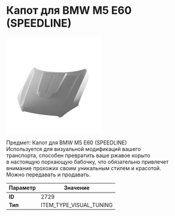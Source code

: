 # Капот для BMW M5 E60 (SPEEDLINE)

![Item Image](../img/2729.webp?raw=true)

Предмет: Капот для BMW M5 E60 (SPEEDLINE)<br>Используется для визуальной модификаций вашего<br>транспорта, способен превратить ваше ржавое корыто<br>в настоящую порхающую бабочку, что обязательно привлечет<br>внимание прохожих своим уникальным стилем и красотой.<br>Можно передавать и продавать.


| Параметр | Значение |
|----------|----------|
| **ID** | 2729 |
| **Тип** | ITEM_TYPE_VISUAL_TUNING |

